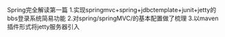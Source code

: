 Spring完全解读第一篇
1.实现springmvc+spring+jdbctemplate+junit+jetty的bbs登录系统简易功能
2.对spring/springMVC/的基本配置做了梳理
3.以maven插件形式将jetty服务器引入
